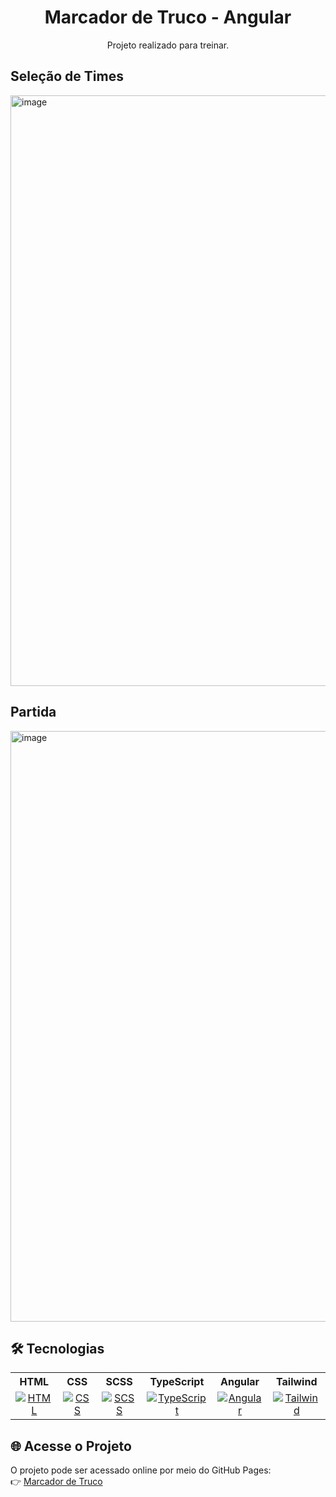 <h1 align="center"> Marcador de Truco - Angular </h1>

<p align ="center">Projeto realizado para treinar.</p>
<h2>Seleção de Times</h2>
<img width="1920" height="945" alt="image" src="https://github.com/user-attachments/assets/687cfe83-6a1a-4521-9efd-f54026b68b6b" />

<h2>Partida</h2>
<img width="1920" height="945" alt="image" src="https://github.com/user-attachments/assets/a3bb57b4-5865-4c21-a871-5dd024bf46fc" />

## 🛠 Tecnologias

<div align="center">
  <table>
    <tr>
      <th>HTML</th>
      <th>CSS</th>
      <th>SCSS</th>
      <th>TypeScript</th>
  	  <th>Angular</th>
  	  <th>Tailwind</th>
    </tr>
    <tr>
      <td align="center"><a href="https://skillicons.dev"><img src="https://skillicons.dev/icons?i=html" alt="HTML"></a></td>
      <td align="center"><a href="https://skillicons.dev"><img src="https://skillicons.dev/icons?i=css" alt="CSS"></a></td>
      <td align="center"><a href="https://skillicons.dev"><img src="https://skillicons.dev/icons?i=scss" alt="SCSS"></a></td>
      <td align="center"><a href="https://skillicons.dev"><img src="https://skillicons.dev/icons?i=typescript" alt="TypeScript"></a></td>
  	  <td align="center"><a href="https://skillicons.dev"><img src="https://skillicons.dev/icons?i=angular" alt="Angular"></a></td>
  	  <td align="center"><a href="https://skillicons.dev"><img src="https://skillicons.dev/icons?i=tailwind" alt="Tailwind"></a></td>
    </tr>
  </table>
</div>

## 🌐 Acesse o Projeto
O projeto pode ser acessado online por meio do GitHub Pages: <br>
👉 [Marcador de Truco](https://joaocriminacio.github.io/MarcadorDeTrucoAngular/)
